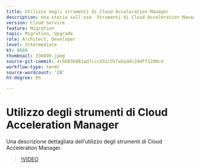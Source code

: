 ```yaml
---
title: Utilizzo degli strumenti di Cloud Acceleration Manager
description: Una storia sull'uso  Strumenti di Cloud Acceleration Manager.
version: Cloud Service
feature: Migration
topic: Migration, Upgrade
role: Architect, Developer
level: Intermediate
kt: 8668
thumbnail: 336699.jpeg
source-git-commit: 4c9d836881ad7cccd31c55fa5eddc24dff1200cd
workflow-type: tm+mt
source-wordcount: '28'
ht-degree: 0%

---
```



# Utilizzo degli strumenti di Cloud Acceleration Manager

Una descrizione dettagliata dell’utilizzo degli strumenti di Cloud Acceleration Manager.

>[!VIDEO](https://video.tv.adobe.com/v/336699/?quality=12&learn=on)
